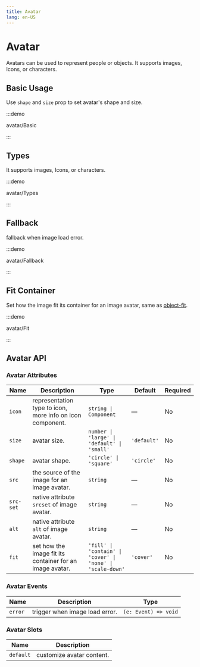 ```yaml
---
title: Avatar
lang: en-US
---
```


# Avatar

Avatars can be used to represent people or objects. It supports images, Icons, or characters.

## Basic Usage

Use `shape` and `size` prop to set avatar's shape and size.

:::demo

avatar/Basic

:::

## Types

It supports images, Icons, or characters.

:::demo

avatar/Types

:::

## Fallback

fallback when image load error.

:::demo

avatar/Fallback

:::

## Fit Container

Set how the image fit its container for an image avatar, same as [object-fit](https://developer.mozilla.org/en-US/docs/Web/CSS/object-fit).

:::demo

avatar/Fit

:::

## Avatar API

### Avatar Attributes

| Name      | Description                                               | Type                                                       | Default     | Required |
| --------- | --------------------------------------------------------- | ---------------------------------------------------------- | ----------- | -------- |
| `icon`    | representation type to icon, more info on icon component. | `string \| Component`                                      | —           | No       |
| `size`    | avatar size.                                              | `number \| 'large' \| 'default' \| 'small'`                | `'default'` | No       |
| `shape`   | avatar shape.                                             | `'circle' \| 'square'`                                     | `'circle'`  | No       |
| `src`     | the source of the image for an image avatar.              | `string`                                                   | —           | No       |
| `src-set` | native attribute `srcset` of image avatar.                | `string`                                                   | —           | No       |
| `alt`     | native attribute `alt` of image avatar.                   | `string`                                                   | —           | No       |
| `fit`     | set how the image fit its container for an image avatar.  | `'fill' \| 'contain' \| 'cover' \| 'none' \| 'scale-down'` | `'cover'`   | No       |

### Avatar Events

| Name    | Description                    | Type                 |
| ------- | ------------------------------ | -------------------- |
| `error` | trigger when image load error. | `(e: Event) => void` |

### Avatar Slots

| Name      | Description               |
| --------- | ------------------------- |
| `default` | customize avatar content. |
